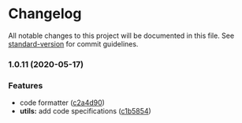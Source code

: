 # Changelog

All notable changes to this project will be documented in this file. See [standard-version](https://github.com/conventional-changelog/standard-version) for commit guidelines.

### 1.0.11 (2020-05-17)


### Features

* code formatter ([c2a4d90](https://github.com/chandq/json2excel-cli/commit/c2a4d9029d8319cd6923cd1a95bc07009be21002))
* **utils:** add code specifications ([c1b5854](https://github.com/chandq/json2excel-cli/commit/c1b5854ccaefdd86bd3abfad0cde8cf710e2ea91))
